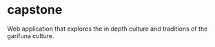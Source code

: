# capstone
Web application that explores the in depth culture and traditions of the garifuna culture.
